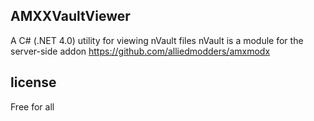 AMXXVaultViewer
---------------
A C# (.NET 4.0) utility for viewing nVault files
nVault is a module for the server-side addon https://github.com/alliedmodders/amxmodx
 
license
-------
Free for all
